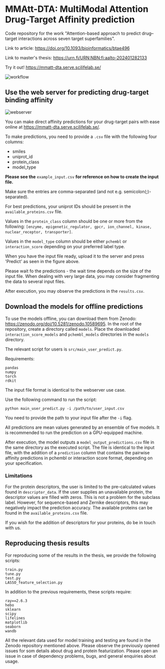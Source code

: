 # MMAtt-DTA: MultiModal Attention Drug-Target Affinity prediction

Code repository for the work "Attention-based approach to predict drug–target interactions across seven target superfamilies".

Link to article: https://doi.org/10.1093/bioinformatics/btae496

Link to master's thesis: https://urn.fi/URN:NBN:fi:aalto-202401282133

Try it out! https://mmatt-dta.serve.scilifelab.se/


![workflow](https://github.com/AronSchulman/MMAtt-DTA/assets/63584295/542ffe0e-8a78-4f53-82c4-e9efedbbba06)


## Use the web server for predicting drug-target binding affinity

![webserver](https://github.com/user-attachments/assets/e76a6797-19c2-4120-9721-abce30a9d53b)

You can make direct affinity predictions for your drug-target pairs with ease online at https://mmatt-dta.serve.scilifelab.se/.

To make predictions, you need to provide a `.csv` file with the following four columns:
* smiles
* uniprot_id
* protein_class
* model_type

**Please see the** `example_input.csv` **for reference on how to create the input file.**

Make sure the entries are comma-separated (and not e.g. semicolon(;)-separated).

For best predictions, your uniprot IDs should be present in the `available_proteins.csv` file.

Values in the `protein_class` column should be one or more from the following: `[enzyme, epigenetic_regulator, gpcr, ion_channel, kinase, nuclear_receptor, transporter]`.

Values in the `model_type` column should be either `pchembl` or `interaction_score` depending on your preferred label type.

When you have the input file ready, upload it to the server and press 'Predict' as seen in the figure above.

Please wait fo the predictions - the wait time depends on the size of the input file. When dealing with very large data, you may consider fragmenting the data to several input files.

After execution, you may observe the predictions in the `results.csv`.



## Download the models for offline predictions

To use the models offline, you can download them from Zenodo: https://zenodo.org/doi/10.5281/zenodo.10589695. In the root of the repository, create a directory called `models`. Place the downloaded `interaction_score_models` and `pchembl_models` directories in the `models` directory.

The relevant script for users is `src/main_user_predict.py`.

Requirements:
```
pandas
numpy
torch
rdkit
```

The input file format is identical to the webserver use case.

Use the following command to run the script:
```
python main_user_predict.py -i /path/to/user_input.csv
```
You need to provide the path to your input file after the `-i` flag.

All predictions are mean values generated by an ensemble of five models. It is recommended to run the prediction on a GPU-equipped machine.

After execution, the model outputs a `model_output_predictions.csv` file in the same directory as the executed script. The file is identical to the input file, with the addition of a `prediction` column that contains the pairwise affinity predictions in pchembl or interaction score format, depending on your specification.


### Limitations

For the protein descriptors, the user is limited to the pre-calculated values found in `descriptor_data`. If the user supplies an unavailable protein, the descriptor values are filled with zeros. This is not a problem for the subclass label. However, for sequence-based and Zernike descriptors, this may negatively impact the prediction accuracy. The available proteins can be found in the `available_proteins.csv` file.

If you wish for the addition of descriptors for your proteins, do be in touch with us.

## Reproducing thesis results

For reproducing some of the results in the thesis, we provide the following scripts:
```
train.py
tune.py
test.py
LASSO_feature_selection.py
```
In addition to the previous requirements, these scripts require:
```
ray==2.6.3
hebo
sklearn
scipy
lifelines
matplotlib
seaborn
wandb
```
All the relevant data used for model training and testing are found in the Zenodo repository mentioned above. 
Please observe the previously opened issues for som details about drug and protein featurization.
Please open an issue in case of dependency problems, bugs, and general enquiries about usage.
